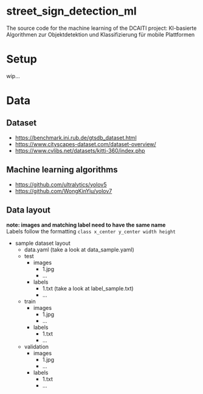 # street_sign_detection_ml
The source code for the machine learning of the DCAITI project: KI-basierte Algorithmen zur Objektdetektion und Klassifizierung für mobile Plattformen

# Setup

wip...

# Data
## Dataset
* https://benchmark.ini.rub.de/gtsdb_dataset.html
* https://www.cityscapes-dataset.com/dataset-overview/
* https://www.cvlibs.net/datasets/kitti-360/index.php

## Machine learning algorithms
* https://github.com/ultralytics/yolov5
* https://github.com/WongKinYiu/yolov7

## Data layout
**note: images and matching label need to have the same name** <br/>
Labels follow the formatting `class x_center y_center width height`

* sample dataset layout
  * data.yaml (take a look at data_sample.yaml)
  * test
    * images
      * 1.jpg
      * ...
    * labels
      * 1.txt (take a look at label_sample.txt)
      * ...
  * train
    * images
      * 1.jpg
      * ...
    * labels
      * 1.txt
      * ...
  * validation
    * images
      * 1.jpg
      * ...
    * labels
      * 1.txt
      * ...
